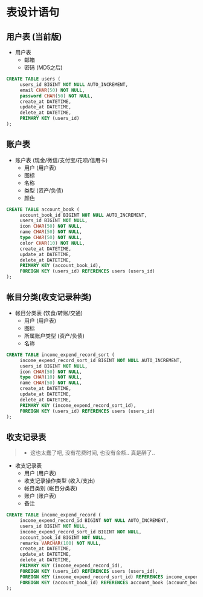 # 表设计语句

## 用户表 (当前版)

* 用户表
  * 邮箱
  * 密码 (MD5之后)

```sql
CREATE TABLE users (
     users_id BIGINT NOT NULL AUTO_INCREMENT,
     email CHAR(50) NOT NULL,
     password CHAR(50) NOT NULL,
     create_at DATETIME,
     update_at DATETIME,
     delete_at DATETIME,
     PRIMARY KEY (users_id)
);
```

## 账户表

* 账户表 (现金/微信/支付宝/花呗/信用卡)
  * 用户 (用户表)
  * 图标
  * 名称
  * 类型 (资产/负债)
  * 颜色

```sql
CREATE TABLE account_book (
     account_book_id BIGINT NOT NULL AUTO_INCREMENT,
     users_id BIGINT NOT NULL,
     icon CHAR(50) NOT NULL,
     name CHAR(50) NOT NULL,
     type CHAR(50) NOT NULL,
     color CHAR(10) NOT NULL,
     create_at DATETIME,
     update_at DATETIME,
     delete_at DATETIME,
     PRIMARY KEY (account_book_id),
     FOREIGN KEY (users_id) REFERENCES users (users_id)
);
```

## 帐目分类(收支记录种类)

* 帐目分类表 (饮食/转账/交通)
  * 用户 (用户表)
  * 图标
  * 所属账户类型 (资产/负债)
  * 名称

```sql
CREATE TABLE income_expend_record_sort (
     income_expend_record_sort_id BIGINT NOT NULL AUTO_INCREMENT,
     users_id BIGINT NOT NULL,
     icon CHAR(50) NOT NULL,
     type CHAR(10) NOT NULL,
     name CHAR(50) NOT NULL,
     create_at DATETIME,
     update_at DATETIME,
     delete_at DATETIME,
     PRIMARY KEY (income_expend_record_sort_id),
     FOREIGN KEY (users_id) REFERENCES users (users_id)
);
```

## 收支记录表

> * 这也太蠢了吧, 没有花费时间, 也没有金额.. 真是醉了..

* 收支记录表
  * 用户 (用户表)
  * 收支记录操作类型 (收入/支出)
  * 帐目类别 (帐目分类表)
  * 账户 (账户表)
  * 备注

```sql
CREATE TABLE income_expend_record (
     income_expend_record_id BIGINT NOT NULL AUTO_INCREMENT,
     users_id BIGINT NOT NULL,
     income_expend_record_sort_id BIGINT NOT NULL,
     account_book_id BIGINT NOT NULL,
     remarks VARCHAR(100) NOT NULL,
     create_at DATETIME,
     update_at DATETIME,
     delete_at DATETIME,
     PRIMARY KEY (income_expend_record_id),
     FOREIGN KEY (users_id) REFERENCES users (users_id),
     FOREIGN KEY (income_expend_record_sort_id) REFERENCES income_expend_record_sort (income_expend_record_sort_id),
     FOREIGN KEY (account_book_id) REFERENCES account_book (account_book_id)
);
```

